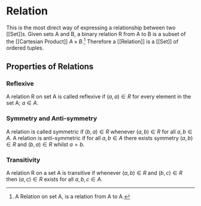 # Relation

This is the most direct way of expressing a relationship between two [[Set]]s.
Given sets A and B, a binary relation R from A to B is a subset of the [[Cartesian Product]] $A\times B$.[^1]
Therefore a [[Relation]] is a [[Set]] of ordered tuples.

## Properties of Relations

### Reflexive

A relation R on set A is called reflexive if $(a,a)\in R$ for every element in the set A; $a \in A$.

### Symmetry and Anti-symmetry

A relation is called symmetric if $(b,a)\in R$ whenever $(a,b)\in R$ for all $a,b \in A$.
A relation is anti-symmetric if for all $a,b\in A$ there exists symmetry $(a,b)\in R$ and $(b,a)\in R$ whilst $a=b$.

### Transitivity

A relation R on a set A is transitive if whenever $(a,b)\in R$ and $(b,c)\in R$ then $(a,c)\in R$ exists for all $a,b,c\in A$.

[^1]: A Relation on set A, is a relation from A to A.